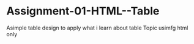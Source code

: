 # Assignment-01-HTML--Table
Asimple table design to apply what i learn about table Topic usimfg html only 
